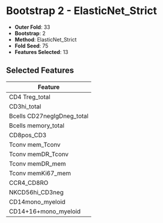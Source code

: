 # Bootstrap 2 - ElasticNet_Strict

- **Outer Fold**: 33
- **Bootstrap**: 2
- **Method**: ElasticNet_Strict
- **Fold Seed**: 75
- **Features Selected**: 13

## Selected Features

| Feature |
|---------|
| CD4 Treg_total |
| CD3hi_total |
| Bcells CD27negIgDneg_total |
| Bcells memory_total |
| CD8pos_CD3 |
| Tconv mem_Tconv |
| Tconv memDR_Tconv |
| Tconv memDR_mem |
| Tconv memKi67_mem |
| CCR4_CD8RO |
| NKCD56hi_CD3neg |
| CD14mono_myeloid |
| CD14+16+mono_myeloid |
